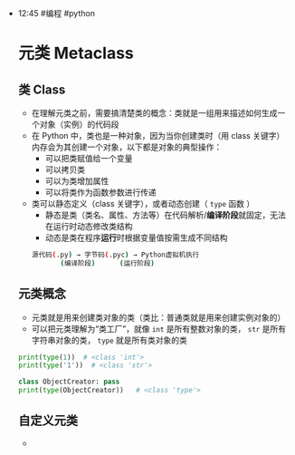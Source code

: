 
- 12:45 
	#编程 #python 
	# 元类 Metaclass
	## 类 Class
	- 在理解元类之前，需要搞清楚类的概念：类就是一组用来描述如何生成一个对象（实例）的代码段 
	- 在 Python 中，类也是一种对象，因为当你创建类时（用 class 关键字）内存会为其创建一个对象，以下都是对象的典型操作：
		- 可以把类赋值给一个变量
		- 可以拷贝类
		- 可以为类增加属性
		- 可以将类作为函数参数进行传递 
	- 类可以静态定义（class 关键字），或者动态创建（ `type` 函数 ）
		- 静态是类（类名、属性、方法等）在代码解析/**编译阶段**就固定，无法在运行时动态修改类结构
		- 动态是类在程序**运行**时根据变量值按需生成不同结构
		```bash
		源代码(.py) → 字节码(.pyc) → Python虚拟机执行
	           (编译阶段)      (运行阶段)
		``` 
	
	## 元类概念
	- 元类就是用来创建类对象的类（类比：普通类就是用来创建实例对象的）
	- 可以把元类理解为“类工厂”，就像 `int` 是所有整数对象的类， `str` 是所有字符串对象的类， `type` 就是所有类对象的类
	```python
	print(type(1))  # <class 'int'>
	print(type('1'))  # <class 'str'>
	
	class ObjectCreator: pass
	print(type(ObjectCreator))   # <class 'type'>
	```
	## 自定义元类
	-
